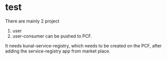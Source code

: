 # test
There are mainly 2 project 
1) user
2) user-consumer
can be pushed to PCF. 

It needs kunal-service-registry, which needs to be created on the PCF, after adding the service-registry app from market place.
